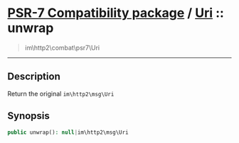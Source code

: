 # [PSR-7 Compatibility package](combat.md) / [Uri](combat-Uri.md) :: unwrap
 > im\http2\combat\psr7\Uri
____

## Description
Return the original `im\http2\msg\Uri`

## Synopsis
```php
public unwrap(): null|im\http2\msg\Uri
```
